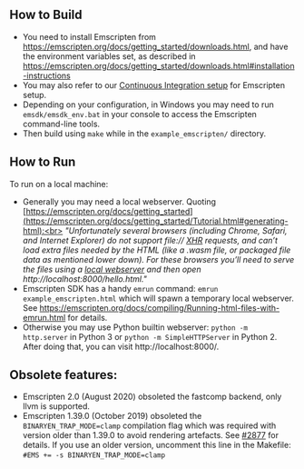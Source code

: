 
## How to Build

- You need to install Emscripten from https://emscripten.org/docs/getting_started/downloads.html, and have the environment variables set, as described in https://emscripten.org/docs/getting_started/downloads.html#installation-instructions
- You may also refer to our [Continuous Integration setup](https://github.com/ocornut/imgui/tree/master/.github/workflows) for Emscripten setup.
- Depending on your configuration, in Windows you may need to run `emsdk/emsdk_env.bat` in your console to access the Emscripten command-line tools.
- Then build using `make` while in the `example_emscripten/` directory.

## How to Run

To run on a local machine:
- Generally you may need a local webserver. Quoting [https://emscripten.org/docs/getting_started](https://emscripten.org/docs/getting_started/Tutorial.html#generating-html):<br>
_"Unfortunately several browsers (including Chrome, Safari, and Internet Explorer) do not support file:// [XHR](https://emscripten.org/docs/site/glossary.html#term-xhr) requests, and can’t load extra files needed by the HTML (like a .wasm file, or packaged file data as mentioned lower down). For these browsers you’ll need to serve the files using a [local webserver](https://emscripten.org/docs/getting_started/FAQ.html#faq-local-webserver) and then open http://localhost:8000/hello.html."_
- Emscripten SDK has a handy `emrun` command: `emrun example_emscripten.html` which will spawn a temporary local webserver. See https://emscripten.org/docs/compiling/Running-html-files-with-emrun.html for details.
- Otherwise you may use Python builtin webserver: `python -m http.server` in Python 3 or `python -m SimpleHTTPServer` in Python 2. After doing that, you can visit http://localhost:8000/.

## Obsolete features:

- Emscripten 2.0 (August 2020) obsoleted the fastcomp backend, only llvm is supported.
- Emscripten 1.39.0 (October 2019) obsoleted the `BINARYEN_TRAP_MODE=clamp` compilation flag which was required with version older than 1.39.0 to avoid rendering artefacts. See [#2877](https://github.com/ocornut/imgui/issues/2877) for details. If you use an older version, uncomment this line in the Makefile: `#EMS += -s BINARYEN_TRAP_MODE=clamp`
